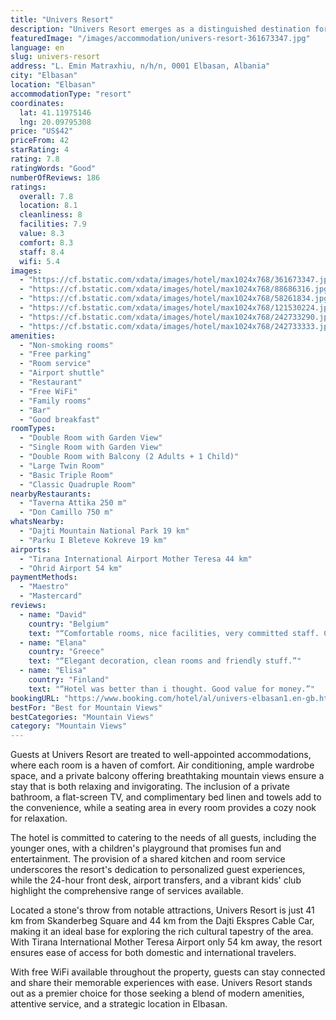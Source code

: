 ```yaml
---
title: "Univers Resort"
description: "Univers Resort emerges as a distinguished destination for travelers seeking a blend of comfort and convenience in Elbasan."
featuredImage: "/images/accommodation/univers-resort-361673347.jpg"
language: en
slug: univers-resort
address: "L. Emin Matraxhiu, n/h/n, 0001 Elbasan, Albania"
city: "Elbasan"
location: "Elbasan"
accommodationType: "resort"
coordinates:
  lat: 41.11975146
  lng: 20.09795308
price: "US$42"
priceFrom: 42
starRating: 4
rating: 7.8
ratingWords: "Good"
numberOfReviews: 186
ratings:
  overall: 7.8
  location: 8.1
  cleanliness: 8
  facilities: 7.9
  value: 8.3
  comfort: 8.3
  staff: 8.4
  wifi: 5.4
images:
  - "https://cf.bstatic.com/xdata/images/hotel/max1024x768/361673347.jpg?k=486da6575475de6e7cee8dbc86d30eea64ec8f414a8b708ec8b803616d661251&o=&hp=1"
  - "https://cf.bstatic.com/xdata/images/hotel/max1024x768/88686316.jpg?k=cd74b2a0eaeef63021266c14c71f65ff6249763302b3075c48826133a2d6ff2d&o=&hp=1"
  - "https://cf.bstatic.com/xdata/images/hotel/max1024x768/58261834.jpg?k=94a5fc99c0f9aed85129ec6fb01ef2f0eda353518d9f413e4026d80a6679eb72&o=&hp=1"
  - "https://cf.bstatic.com/xdata/images/hotel/max1024x768/121530224.jpg?k=ab60d27d1706e06ccd4d10fd7f8be9b7434d00bb0e143a89047d8a9af5a880ad&o=&hp=1"
  - "https://cf.bstatic.com/xdata/images/hotel/max1024x768/242733290.jpg?k=9a86ee3699077008829e388049c671ffe05dbe6380117efb1815d050e86d7305&o=&hp=1"
  - "https://cf.bstatic.com/xdata/images/hotel/max1024x768/242733333.jpg?k=5510d8c7d345aa421353830c319e63da0c7de93f89fa450c7dc9e8ea19d43dc1&o=&hp=1"
amenities:
  - "Non-smoking rooms"
  - "Free parking"
  - "Room service"
  - "Airport shuttle"
  - "Restaurant"
  - "Free WiFi"
  - "Family rooms"
  - "Bar"
  - "Good breakfast"
roomTypes:
  - "Double Room with Garden View"
  - "Single Room with Garden View"
  - "Double Room with Balcony (2 Adults + 1 Child)"
  - "Large Twin Room"
  - "Basic Triple Room"
  - "Classic Quadruple Room"
nearbyRestaurants:
  - "Taverna Attika 250 m"
  - "Don Camillo 750 m"
whatsNearby:
  - "Dajti Mountain National Park 19 km"
  - "Parku I Bleteve Kokreve 19 km"
airports:
  - "Tirana International Airport Mother Teresa 44 km"
  - "Ohrid Airport 54 km"
paymentMethods:
  - "Maestro"
  - "Mastercard"
reviews:
  - name: "David"
    country: "Belgium"
    text: "“Comfortable rooms, nice facilities, very committed staff. Calm environment. Long breakfast time (7-10am)”"
  - name: "Elana"
    country: "Greece"
    text: "“Elegant decoration, clean rooms and friendly stuff.”"
  - name: "Elisa"
    country: "Finland"
    text: "“Hotel was better than i thought. Good value for money.”"
bookingURL: "https://www.booking.com/hotel/al/univers-elbasan1.en-gb.html?aid=8035640"
bestFor: "Best for Mountain Views"
bestCategories: "Mountain Views"
category: "Mountain Views"
---
```


Guests at Univers Resort are treated to well-appointed accommodations, where each room is a haven of comfort. Air conditioning, ample wardrobe space, and a private balcony offering breathtaking mountain views ensure a stay that is both relaxing and invigorating. The inclusion of a private bathroom, a flat-screen TV, and complimentary bed linen and towels add to the convenience, while a seating area in every room provides a cozy nook for relaxation.

The hotel is committed to catering to the needs of all guests, including the younger ones, with a children's playground that promises fun and entertainment. The provision of a shared kitchen and room service underscores the resort's dedication to personalized guest experiences, while the 24-hour front desk, airport transfers, and a vibrant kids' club highlight the comprehensive range of services available.

Located a stone's throw from notable attractions, Univers Resort is just 41 km from Skanderbeg Square and 44 km from the Dajti Ekspres Cable Car, making it an ideal base for exploring the rich cultural tapestry of the area. With Tirana International Mother Teresa Airport only 54 km away, the resort ensures ease of access for both domestic and international travelers.

With free WiFi available throughout the property, guests can stay connected and share their memorable experiences with ease. Univers Resort stands out as a premier choice for those seeking a blend of modern amenities, attentive service, and a strategic location in Elbasan.